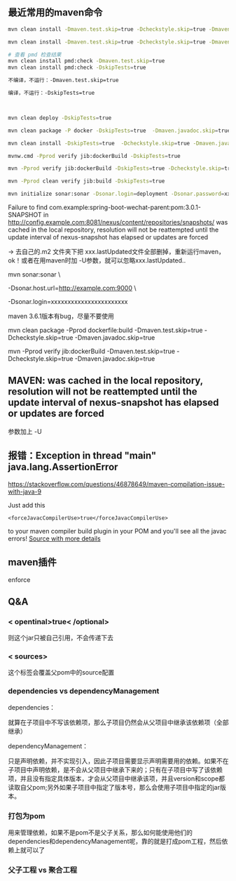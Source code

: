 ## 最近常用的maven命令

```bash
mvn clean install -Dmaven.test.skip=true -Dcheckstyle.skip=true -Dmaven.javadoc.skip=true -U

mvn clean install -Dmaven.test.skip=true -Dcheckstyle.skip=true -Dmaven.javadoc.skip=true

# 查看 pmd 检查结果
mvn clean install pmd:check -Dmaven.test.skip=true
mvn clean install pmd:check -DskipTests=true

不编译，不运行：-Dmaven.test.skip=true

编译，不运行：-DskipTests=true



mvn clean deploy -DskipTests=true

mvn clean package -P docker -DskipTests=true  -Dmaven.javadoc.skip=true

mvn clean install -DskipTests=true  -Dcheckstyle.skip=true -Dmaven.javadoc.skip=true

mvnw.cmd -Pprod verify jib:dockerBuild -DskipTests=true

mvn -Pprod verify jib:dockerBuild -DskipTests=true -Dcheckstyle.skip=true -Dmaven.javadoc.skip=true

mvn -Pprod clean verify jib:build -DskipTests=true

mvn initialize sonar:sonar -Dsonar.login=deployment -Dsonar.password=xxx

```



Failure to find com.example:spring-boot-wechat-parent:pom:3.0.1-SNAPSHOT in http://config.example.com:8081/nexus/content/repositories/snapshots/ was cached in the local repository, resolution will not be reattempted until the update interval of nexus-snapshot has elapsed or updates are forced

 

-> 去自己的.m2 文件夹下把 xxx.lastUpdated文件全部删掉，重新运行maven，ok！或者在用maven时加 -U参数，就可以忽略xxx.lastUpdated..

 

mvn sonar:sonar \

 -Dsonar.host.url=http://example.com:9000 \

 -Dsonar.login=xxxxxxxxxxxxxxxxxxxxxxx



maven 3.6.1版本有bug，尽量不要使用





mvn clean package -Pprod dockerfile:build -Dmaven.test.skip=true -Dcheckstyle.skip=true -Dmaven.javadoc.skip=true




mvn -Pprod verify jib:dockerBuild -Dmaven.test.skip=true -Dcheckstyle.skip=true -Dmaven.javadoc.skip=true



## MAVEN: was cached in the local repository, resolution will not be reattempted until the update interval of nexus-snapshot has elapsed or updates are forced

参数加上 -U



## 报错：Exception in thread "main" java.lang.AssertionError

https://stackoverflow.com/questions/46878649/maven-compilation-issue-with-java-9

Just add this

```
<forceJavacCompilerUse>true</forceJavacCompilerUse>
```

to your maven compiler build plugin in your POM and you'll see all the javac errors! [Source with more details](https://issues.apache.org/jira/browse/MCOMPILER-346)





## maven插件

enforce



## Q&A

### < opentinal>true< /optional>

则这个jar只被自己引用，不会传递下去



### < sources>

这个标签会覆盖父pom中的source配置



### dependencies vs dependencyManagement

dependencies：

就算在子项目中不写该依赖项，那么子项目仍然会从父项目中继承该依赖项（全部继承）

dependencyManagement：

只是声明依赖，并不实现引入，因此子项目需要显示声明需要用的依赖。如果不在子项目中声明依赖，是不会从父项目中继承下来的；只有在子项目中写了该依赖项，并且没有指定具体版本，才会从父项目中继承该项，并且version和scope都读取自父pom;另外如果子项目中指定了版本号，那么会使用子项目中指定的jar版本。


### 打包为pom

用来管理依赖，如果不是pom不是父子关系，那么如何能使用他们的dependencies和dependencyManagement呢，靠的就是打成pom工程，然后依赖上就可以了



### 父子工程 vs 聚合工程